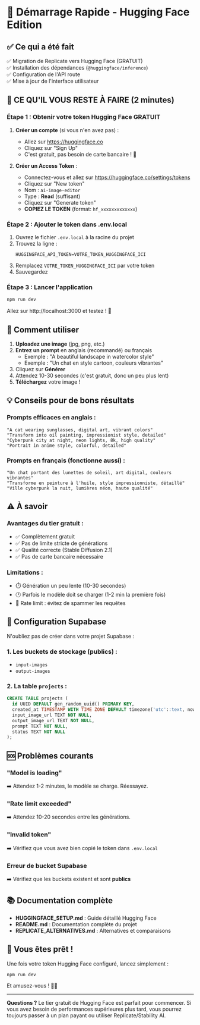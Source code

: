 # 🚀 Démarrage Rapide - Hugging Face Edition

## ✅ Ce qui a été fait

✅ Migration de Replicate vers Hugging Face (GRATUIT)  
✅ Installation des dépendances (`@huggingface/inference`)  
✅ Configuration de l'API route  
✅ Mise à jour de l'interface utilisateur  

## 🔑 CE QU'IL VOUS RESTE À FAIRE (2 minutes)

### Étape 1 : Obtenir votre token Hugging Face GRATUIT

1. **Créer un compte** (si vous n'en avez pas) :
   - Allez sur https://huggingface.co
   - Cliquez sur "Sign Up"
   - C'est gratuit, pas besoin de carte bancaire ! 🎉

2. **Créer un Access Token** :
   - Connectez-vous et allez sur https://huggingface.co/settings/tokens
   - Cliquez sur "New token"
   - Nom : `ai-image-editor`
   - Type : **Read** (suffisant)
   - Cliquez sur "Generate token"
   - **COPIEZ LE TOKEN** (format: `hf_xxxxxxxxxxxxx`)

### Étape 2 : Ajouter le token dans .env.local

1. Ouvrez le fichier `.env.local` à la racine du projet
2. Trouvez la ligne :
   ```
   HUGGINGFACE_API_TOKEN=VOTRE_TOKEN_HUGGINGFACE_ICI
   ```
3. Remplacez `VOTRE_TOKEN_HUGGINGFACE_ICI` par votre token
4. Sauvegardez

### Étape 3 : Lancer l'application

```bash
npm run dev
```

Allez sur http://localhost:3000 et testez ! 🎉

## 🎨 Comment utiliser

1. **Uploadez une image** (jpg, png, etc.)
2. **Entrez un prompt** en anglais (recommandé) ou français
   - Exemple : "A beautiful landscape in watercolor style"
   - Exemple : "Un chat en style cartoon, couleurs vibrantes"
3. Cliquez sur **Générer**
4. Attendez 10-30 secondes (c'est gratuit, donc un peu plus lent)
5. **Téléchargez** votre image !

## 💡 Conseils pour de bons résultats

### Prompts efficaces en anglais :
```
"A cat wearing sunglasses, digital art, vibrant colors"
"Transform into oil painting, impressionist style, detailed"
"Cyberpunk city at night, neon lights, 8k, high quality"
"Portrait in anime style, colorful, detailed"
```

### Prompts en français (fonctionne aussi) :
```
"Un chat portant des lunettes de soleil, art digital, couleurs vibrantes"
"Transforme en peinture à l'huile, style impressionniste, détaillé"
"Ville cyberpunk la nuit, lumières néon, haute qualité"
```

## ⚠️ À savoir

### Avantages du tier gratuit :
- ✅ Complètement gratuit
- ✅ Pas de limite stricte de générations
- ✅ Qualité correcte (Stable Diffusion 2.1)
- ✅ Pas de carte bancaire nécessaire

### Limitations :
- ⏱️ Génération un peu lente (10-30 secondes)
- 🕐 Parfois le modèle doit se charger (1-2 min la première fois)
- 🔄 Rate limit : évitez de spammer les requêtes

## 🔧 Configuration Supabase

N'oubliez pas de créer dans votre projet Supabase :

### 1. Les buckets de stockage (publics) :
- `input-images`
- `output-images`

### 2. La table `projects` :
```sql
CREATE TABLE projects (
  id UUID DEFAULT gen_random_uuid() PRIMARY KEY,
  created_at TIMESTAMP WITH TIME ZONE DEFAULT timezone('utc'::text, now()) NOT NULL,
  input_image_url TEXT NOT NULL,
  output_image_url TEXT NOT NULL,
  prompt TEXT NOT NULL,
  status TEXT NOT NULL
);
```

## 🆘 Problèmes courants

### "Model is loading"
➡️ Attendez 1-2 minutes, le modèle se charge. Réessayez.

### "Rate limit exceeded"
➡️ Attendez 10-20 secondes entre les générations.

### "Invalid token"
➡️ Vérifiez que vous avez bien copié le token dans `.env.local`

### Erreur de bucket Supabase
➡️ Vérifiez que les buckets existent et sont **publics**

## 📚 Documentation complète

- **HUGGINGFACE_SETUP.md** : Guide détaillé Hugging Face
- **README.md** : Documentation complète du projet
- **REPLICATE_ALTERNATIVES.md** : Alternatives et comparaisons

## 🎯 Vous êtes prêt !

Une fois votre token Hugging Face configuré, lancez simplement :

```bash
npm run dev
```

Et amusez-vous ! 🚀✨

---

**Questions ?** Le tier gratuit de Hugging Face est parfait pour commencer. Si vous avez besoin de performances supérieures plus tard, vous pourrez toujours passer à un plan payant ou utiliser Replicate/Stability AI.

